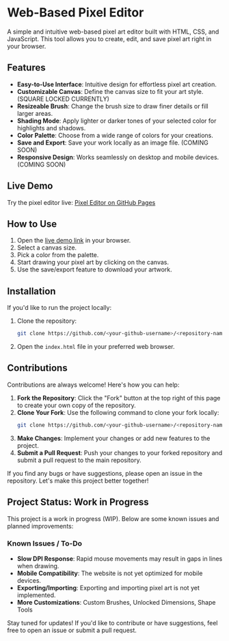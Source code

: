 # Web-Based Pixel Editor

A simple and intuitive web-based pixel art editor built with HTML, CSS, and JavaScript. This tool allows you to create, edit, and save pixel art right in your browser.

## Features

- **Easy-to-Use Interface**: Intuitive design for effortless pixel art creation.
- **Customizable Canvas**: Define the canvas size to fit your art style. (SQUARE LOCKED CURRENTLY)
- **Resizeable Brush**: Change the brush size to draw finer details or fill larger areas.
- **Shading Mode**: Apply lighter or darker tones of your selected color for highlights and shadows.
- **Color Palette**: Choose from a wide range of colors for your creations.
- **Save and Export**: Save your work locally as an image file. (COMING SOON)
- **Responsive Design**: Works seamlessly on desktop and mobile devices. (COMING SOON)

## Live Demo

Try the pixel editor live: [Pixel Editor on GitHub Pages](https://cammyparakeet.github.io/ParaPixel/)

## How to Use

1. Open the [live demo link](https://cammyparakeet.github.io/ParaPixel/) in your browser.
2. Select a canvas size.
3. Pick a color from the palette.
4. Start drawing your pixel art by clicking on the canvas.
5. Use the save/export feature to download your artwork.

## Installation

If you'd like to run the project locally:

1. Clone the repository:
   ```bash
   git clone https://github.com/<your-github-username>/<repository-name>.git
   ```
2. Open the `index.html` file in your preferred web browser.

## Contributions

Contributions are always welcome! Here's how you can help:

1. **Fork the Repository**: Click the "Fork" button at the top right of this page to create your own copy of the repository.
2. **Clone Your Fork**: Use the following command to clone your fork locally:
   ```bash
   git clone https://github.com/<your-github-username>/<repository-name>.git
   ```
3. **Make Changes**: Implement your changes or add new features to the project.
4. **Submit a Pull Request**: Push your changes to your forked repository and submit a pull request to the main repository.

If you find any bugs or have suggestions, please open an issue in the repository. Let's make this project better together!

## Project Status: Work in Progress

This project is a work in progress (WIP). Below are some known issues and planned improvements:

### Known Issues / To-Do

- **Slow DPI Response**: Rapid mouse movements may result in gaps in lines when drawing.
- **Mobile Compatibility**: The website is not yet optimized for mobile devices.
- **Exporting/Importing**: Exporting and importing pixel art is not yet implemented.
- **More Customizations**: Custom Brushes, Unlocked Dimensions, Shape Tools

Stay tuned for updates! If you'd like to contribute or have suggestions, feel free to open an issue or submit a pull request.
